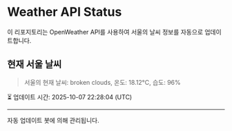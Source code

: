
# Weather API Status

이 리포지토리는 OpenWeather API를 사용하여 서울의 날씨 정보를 자동으로 업데이트합니다.

## 현재 서울 날씨
> 서울의 현재 날씨: broken clouds, 온도: 18.12°C, 습도: 96%

⏳ 업데이트 시간: 2025-10-07 22:28:04 (UTC)

---
자동 업데이트 봇에 의해 관리됩니다.
